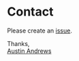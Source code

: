 # Contact

Please create an [issue](https://github.com/Templarian/MaterialDesign/issues/new/choose).

Thanks,<br>
[Austin Andrews](https://twitter.com/templarian)